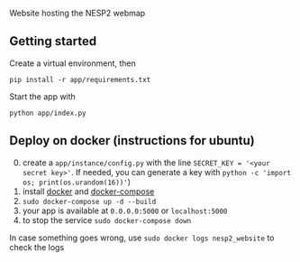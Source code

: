 Website hosting the NESP2 webmap

## Getting started

Create a virtual environment, then
```
pip install -r app/requirements.txt
```

Start the app with  
```
python app/index.py
```

## Deploy on docker (instructions for ubuntu)
0. create a `app/instance/config.py` with the line `SECRET_KEY = '<your secret key>'`.
If needed, you can generate a key with `python -c 'import os; print(os.urandom(16))'`)
1. install [docker](https://docs.docker.com/v17.09/engine/installation/linux/docker-ce/ubuntu/#install-docker-ce-1) and [docker-compose](https://docs.docker.com/compose/install/)
2. `sudo docker-compose up -d --build`
3. your app is available at `0.0.0.0:5000` or `localhost:5000`
4. to stop the service `sudo docker-compose down`

In case something goes wrong, use `sudo docker logs nesp2_website` to check the logs